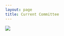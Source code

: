 ```yaml
---
layout: page
title: Current Committee
---
```


<div class="committee-pictures">
    <img src="{{ site.baseurl }}/assets/images/ExecutiveCommittee2022.png"/>
</div>


